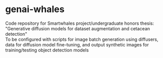 # genai-whales

Code repository for Smartwhales project/undergraduate honors thesis: "Generative diffusion models for dataset augmentation and cetacean detection"  
To be configured with scripts for image batch generation using diffusers, data for diffusion model fine-tuning, and output synthetic images for training/testing object detection models
